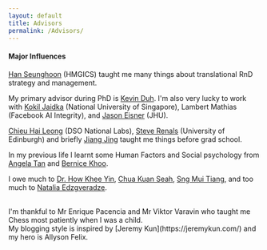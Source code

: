 ```yaml
---
layout: default
title: Advisors
permalink: /Advisors/
---
```


#### **Major Influences**

[Han Seunghoon](https://www.linkedin.com/in/louie-han-299584136) (HMGICS) taught me many things about translational RnD strategy and management.

My primary advisor during PhD is [Kevin Duh](http://cs.jhu.edu/~kevinduh/). I'm also very lucky to work with [Kokil Jaidka](https://kokiljaidka.wordpress.com/about/) (National University of Singapore), Lambert Mathias (Facebook AI Integrity), and [Jason Eisner](https://www.cs.jhu.edu/~jason) (JHU).

[Chieu Hai Leong](https://chaileon.github.io) (DSO National Labs), [Steve Renals](http://homepages.inf.ed.ac.uk/srenals/) (University of Edinburgh) and briefly [Jiang Jing](http://w.mysmu.edu/faculty/jingjiang/) taught me things before grad school. 

In my previous life I learnt some Human Factors and Social psychology from [Angela Tan](https://www.linkedin.com/in/angela-tan-aa67487/) and [Bernice Khoo](https://www.linkedin.com/in/bernicekhoo/?originalSubdomain=sg). 

I owe much to [Dr. How Khee Yin](https://sg.linkedin.com/in/khee-yin-how-28367319), [Chua Kuan Seah](https://sg.linkedin.com/in/kuanseah), [Sng Mui Tiang](https://sg.linkedin.com/in/mui-tiang-sng), and too much to [Natalia Edzgveradze](https://ratings.fide.com/profile/13600788). 

<br>
I'm thankful to Mr Enrique Pacencia and Mr Viktor Varavin who taught me Chess most patiently when I was a child.

<br>
My blogging style is inspired by [Jeremy Kun](https://jeremykun.com/) and my hero is Allyson Felix. 

<br>
